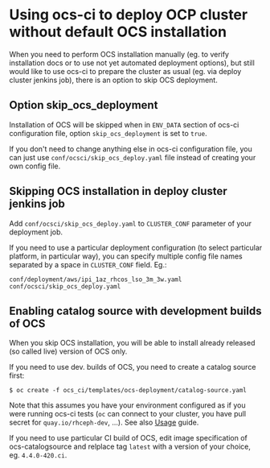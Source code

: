 # Using ocs-ci to deploy OCP cluster without default OCS installation

When you need to perform OCS installation manually (eg. to verify installation
docs or to use not yet automated deployment options), but still would like to
use ocs-ci to prepare the cluster as usual (eg. via deploy cluster jenkins
job), there is an option to skip OCS deployment.

## Option skip_ocs_deployment

Installation of OCS will be skipped when in `ENV_DATA` section of ocs-ci
configuration file, option `skip_ocs_deployment` is set to `true`.

If you don't need to change anything else in ocs-ci configuration file, you
can just use `conf/ocsci/skip_ocs_deploy.yaml` file instead of creating your
own config file.

## Skipping OCS installation in deploy cluster jenkins job

Add `conf/ocsci/skip_ocs_deploy.yaml` to `CLUSTER_CONF` parameter of your
deployment job.

If you need to use a particular deployment configuration (to select
particular platform, in particular way), you can specify multiple config file
names separated by a space in `CLUSTER_CONF` field. Eg.:

```
conf/deployment/aws/ipi_1az_rhcos_lso_3m_3w.yaml conf/ocsci/skip_ocs_deploy.yaml
```

## Enabling catalog source with development builds of OCS

When you skip OCS installation, you will be able to install already released
(so called live) version of OCS only.

If you need to use dev. builds of OCS, you need to create a catalog source
first:

```
$ oc create -f ocs_ci/templates/ocs-deployment/catalog-source.yaml
```

Note that this assumes you have your environment configured as if you were
running ocs-ci tests (`oc` can connect to your cluster, you have pull
secret for `quay.io/rhceph-dev`, ...). See also [Usage](/docs/usage.md) guide.

If you need to use particular CI build of OCS, edit image specification of
ocs-catalogsource and relplace tag `latest` with a version of your choice, eg.
`4.4.0-420.ci`.
